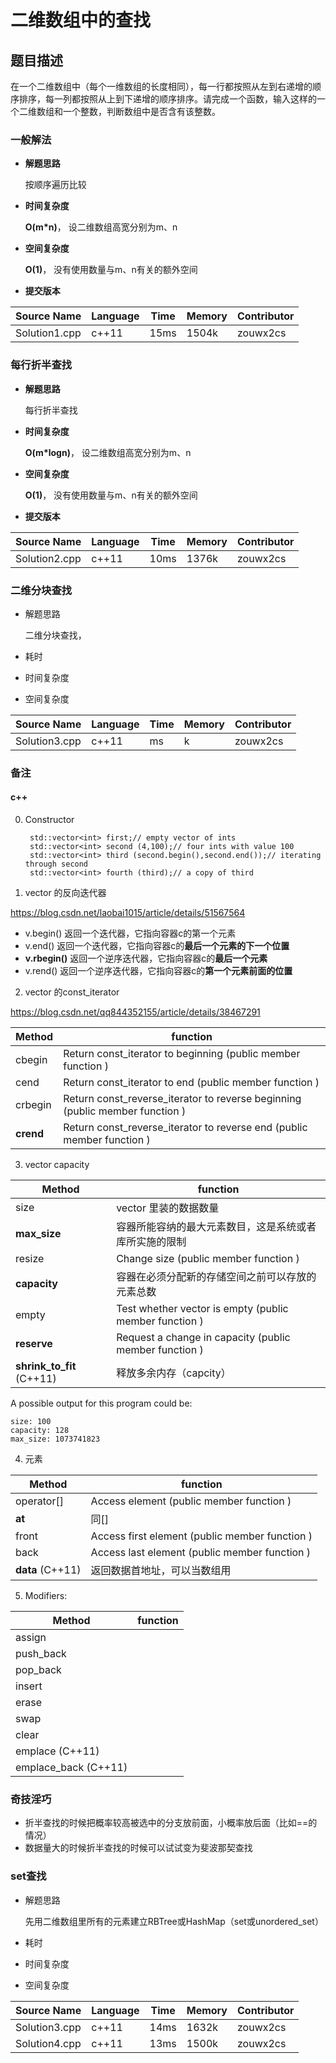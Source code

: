 ﻿# 二维数组中的查找 #
## 题目描述 ##
在一个二维数组中（每个一维数组的长度相同），每一行都按照从左到右递增的顺序排序，每一列都按照从上到下递增的顺序排序。请完成一个函数，输入这样的一个二维数组和一个整数，判断数组中是否含有该整数。

### 一般解法 ###
- **解题思路**

	按顺序遍历比较
	
- **时间复杂度**

	**O(m\*n)**， 设二维数组高宽分别为m、n 

- **空间复杂度**

	**O(1)**， 没有使用数量与m、n有关的额外空间

- **提交版本**
	
Source Name | Language | Time | Memory | Contributor
---|---|---|---|---
Solution1.cpp | c++11 | 15ms | 1504k | zouwx2cs

### 每行折半查找 ###
- **解题思路**

	每行折半查找
	
- **时间复杂度**

	**O(m\*logn)**， 设二维数组高宽分别为m、n 

- **空间复杂度**

	**O(1)**， 没有使用数量与m、n有关的额外空间

- **提交版本**

Source Name | Language | Time | Memory | Contributor
---|---|---|---|---
Solution2.cpp | c++11 | 10ms | 1376k | zouwx2cs

### 二维分块查找 ###
- 解题思路

    二维分块查找，
    
- 耗时
- 时间复杂度
- 空间复杂度

Source Name | Language | Time | Memory | Contributor
---|---|---|---|---
Solution3.cpp | c++11 | ms | k | zouwx2cs



### 备注 ###
#### c++ ####
0. Constructor

        std::vector<int> first;// empty vector of ints
        std::vector<int> second (4,100);// four ints with value 100
        std::vector<int> third (second.begin(),second.end());// iterating through second
        std::vector<int> fourth (third);// a copy of third
        
1. vector 的反向迭代器

https://blog.csdn.net/laobai1015/article/details/51567564
- v.begin() 返回一个迭代器，它指向容器c的第一个元素
- v.end() 返回一个迭代器，它指向容器c的**最后一个元素的下一个位置**
- **v.rbegin()** 返回一个逆序迭代器，它指向容器c的**最后一个元素**
- v.rend() 返回一个逆序迭代器，它指向容器c的**第一个元素前面的位置**

2. vector 的const_iterator

https://blog.csdn.net/qq844352155/article/details/38467291

Method | function
----|----
cbegin | Return const_iterator to beginning (public member function )
cend | Return const_iterator to end (public member function )
crbegin | Return const_reverse_iterator to reverse beginning (public member function )
**crend** | Return const_reverse_iterator to reverse end (public member function )
3. vector capacity

Method | function
----|----
size | vector 里装的数据数量
**max_size** | 容器所能容纳的最大元素数目，这是系统或者库所实施的限制
resize | Change size (public member function )
**capacity** | 容器在必须分配新的存储空间之前可以存放的元素总数
empty | Test whether vector is empty (public member function )
**reserve** | Request a change in capacity (public member function )
**shrink_to_fit** (C++11)  | 释放多余内存（capcity）

A possible output for this program could be:
    
    size: 100
    capacity: 128
    max_size: 1073741823
    
4. 元素

Method | function
----|----
operator[] | Access element (public member function )
**at** | 同[]
front | Access first element (public member function )
back | Access last element (public member function )
**data** (C++11) | 返回数据首地址，可以当数组用

5. Modifiers:

Method | function
----|----
assign |
push_back |
pop_back |
insert |
erase |
swap |
clear |
emplace (C++11) |
emplace_back  (C++11) |

### 奇技淫巧 ###
- 折半查找的时候把概率较高被选中的分支放前面，小概率放后面（比如==的情况）
- 数据量大的时候折半查找的时候可以试试变为斐波那契查找

### set查找 ###
- 解题思路

    先用二维数组里所有的元素建立RBTree或HashMap（set或unordered_set）
    
- 耗时
- 时间复杂度
- 空间复杂度

Source Name | Language | Time | Memory | Contributor
---|---|---|---|---
Solution3.cpp | c++11 | 14ms | 1632k | zouwx2cs
Solution4.cpp | c++11 | 13ms | 1500k | zouwx2cs